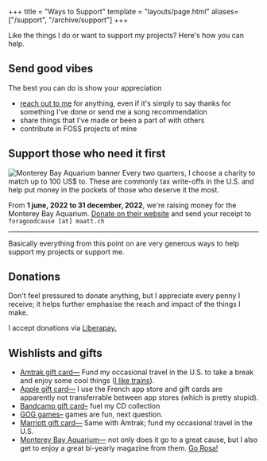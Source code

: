 +++
title = "Ways to Support"
template = "layouts/page.html"
aliases= ["/support", "/archive/support"]
+++

Like the things I do or want to support my projects? Here's how you can help.

## Send good vibes
The best you can do is show your appreciation
- [reach out to me](@/contact.md) for anything, even if it's simply to say thanks for something I've done or send me a song recommendation
- share things that I've made or been a part of with others
- contribute in FOSS projects of mine

## Support those who need it first
![Monterey Bay Aquarium banner](/img/baybanner.jpg)
Every two quarters, I choose a charity to match up to 100 US$ to. These are commonly tax write-offs in the U.S. and help put money in the pockets of those who deserve it the most.

From **1 june, 2022 to 31 december, 2022**, we're raising money for the Monterey Bay Aquarium. [Donate on their website](https://www.montereybayaquarium.org/join-give/ways-to-give/give) and send your receipt to `foragoodcause [at] maatt.ch`

---

Basically everything from this point on are very generous ways to help support my projects or support me.

## Donations
Don't feel pressured to donate anything, but I appreciate every penny I receive; it helps further emphasise the reach and impact of the things I make.

I accept donations via [Liberapay.](https://liberapay.com/doamatto/)

## Wishlists and gifts
- [Amtrak gift card—](https://www.amtrak.com/planning-booking/tickets-reservations/giftcards.html) Fund my occasional travel in the U.S. to take a break and enjoy some cool things ([I like trains](https://knowyourmeme.com/memes/i-like-trains)).
- [Apple gift card—](https://www.apple.com/fr/shop/gift-cards/itunes-electronic) I use the French app store and gift cards are apparently not transferrable between app stores (which is pretty stupid).
- [Bandcamp gift card–](https://bandcamp.com/gift_cards) fuel my CD collection
- [GOG games–](https://www.gog.com/en/u/doamatto/wishlist) games are fun, next question.
- [Marriott gift card—](https://gifts.marriott.com) Same with Amtrak; fund my occasional travel in the U.S.
- [Monterey Bay Aquarium—](https://www.montereybayaquarium.org/join-give/become-a-member/give) not only does it go to a great cause, but I also get to enjoy a great bi-yearly magazine from them. [Go Rosa!](https://www.montereybayaquarium.org/visit/exhibits/sea-otters/meet-our-otters)
